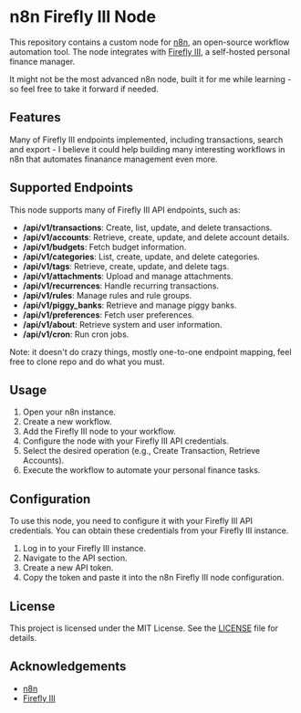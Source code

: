 # n8n Firefly III Node

This repository contains a custom node for [n8n](https://n8n.io/), an open-source workflow automation tool. The node integrates with [Firefly III](https://www.firefly-iii.org/), a self-hosted personal finance manager.

It might not be the most advanced n8n node, built it for me while learning - so feel free to take it forward if needed.

## Features

Many of Firefly III endpoints implemented, including transactions, search and export - I believe it could help building many interesting workflows in n8n that automates finanance management even more.

## Supported Endpoints

This node supports many of Firefly III API endpoints, such as:

- **/api/v1/transactions**: Create, list, update, and delete transactions.
- **/api/v1/accounts**: Retrieve, create, update, and delete account details.
- **/api/v1/budgets**: Fetch budget information.
- **/api/v1/categories**: List, create, update, and delete categories.
- **/api/v1/tags**: Retrieve, create, update, and delete tags.
- **/api/v1/attachments**: Upload and manage attachments.
- **/api/v1/recurrences**: Handle recurring transactions.
- **/api/v1/rules**: Manage rules and rule groups.
- **/api/v1/piggy_banks**: Retrieve and manage piggy banks.
- **/api/v1/preferences**: Fetch user preferences.
- **/api/v1/about**: Retrieve system and user information.
- **/api/v1/cron**: Run cron jobs.

Note: it doesn't do crazy things, mostly one-to-one endpoint mapping, feel free to clone repo and do what you must.

## Usage

1. Open your n8n instance.
2. Create a new workflow.
3. Add the Firefly III node to your workflow.
4. Configure the node with your Firefly III API credentials.
5. Select the desired operation (e.g., Create Transaction, Retrieve Accounts).
6. Execute the workflow to automate your personal finance tasks.

## Configuration

To use this node, you need to configure it with your Firefly III API credentials. You can obtain these credentials from your Firefly III instance.

1. Log in to your Firefly III instance.
2. Navigate to the API section.
3. Create a new API token.
4. Copy the token and paste it into the n8n Firefly III node configuration.

## License

This project is licensed under the MIT License. See the [LICENSE](LICENSE) file for details.

## Acknowledgements

- [n8n](https://n8n.io/)
- [Firefly III](https://www.firefly-iii.org/)
